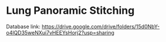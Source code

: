 # Lung  Panoramic Stitching

Database link: https://drive.google.com/drive/folders/15d0NbY-o4lQD35weNXui7vHEEYsHorj2?usp=sharing

